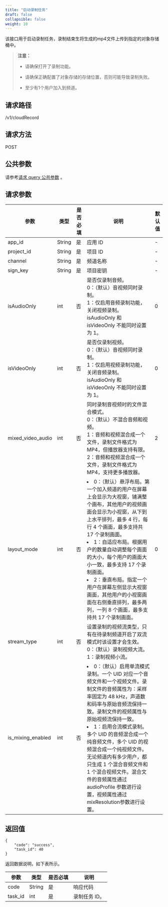 ```yaml
---
title: "启动录制任务"
draft: false
collapsible: false
weight: 10
---
```


该接口用于启动录制任务，录制结束生将生成的mp4文件上传到指定的对象存储桶中。

> **注意：**
>
> - 请确保打开了录制功能。
>
> - 请确保正确配置了对象存储的存储位置，否则可能导致录制失败。
>
> - 至少有1个用户加入到频道。

## 请求路径

/v1/cloudRecord

## 请求方法

POST

## 公共参数

请参考[请求 query 公共参数](../10_api_overview/#请求-query-公共参数) 。

## 请求参数

| 参数              | 类型   | 是否必填 | 说明                                                         | 默认值 |
| ----------------- | ------ | -------- | ------------------------------------------------------------ | ------ |
| app_id            | String | 是       | 应用 ID                                                      | -      |
| project_id        | String | 是       | 项目 ID                                                      | -      |
| channel           | String | 是       | 频道名称                                                     | -      |
| sign_key          | String | 是       | 项目密钥                                                     | -      |
| isAudioOnly       | int    | 否       | 是否仅录制音频。<br />0：（默认）音视频同时录制。<br />1：仅启用音频录制功能，关闭视频录制。<br />isAudioOnly 和 isVideoOnly 不能同时设置为 1。 | 0      |
| isVideoOnly       | int    | 否       | 是否仅录制视频。<br />0：（默认）音视频同时录制。 <br />1：仅启用视频录制功能，关闭音频录制。<br />isAudioOnly 和 isVideoOnly 不能同时设置为 1。 | 0      |
| mixed_video_audio | int    | 否       | 同时录制音视频时的文件混合模式。<br />0：（默认）不混合音频和视频。<br />1：音频和视频混合成一个文件，录制文件格式为 MP4，但播放器支持有限。<br />2：音频和视频混合成一个文件，录制文件格式为 MP4，支持更多播放器。 | 2      |
| layout_mode       | int    | 否       | <li>0：（默认）悬浮布局。第一个加入频道的用户在屏幕上会显示为大视窗，铺满整个画布，其他用户的视频画面会显示为小视窗，从下到上水平排列，最多 4 行，每行 4 个画面，最多支持共 17 个录制画面。</li><li>1：自适应布局。根据用户的数量自动调整每个画面的大小，每个用户的画面大小一致，最多支持 17 个录制画面。</li><li>2：垂直布局。指定一个用户在屏幕左侧显示大视窗画面，其他用户的小视窗画面在右侧垂直排列，最多两列，一列 8 个画面，最多支持共 17 个录制画面。</li> | 0      |
| stream_type       | int    | 否       | 设置录制的视频流类型，只有在待录制频道开启了双流模式时该设置才会生效。 <br />0：（默认）录制视频大流。<br />1：录制视频小流。 |        |
| is_mixing_enabled | int    | 否       | <li>0：（默认）启用单流模式录制。一个 UID 对应一个音频文件和一个视频文件。录制文件的音频属性为：采样率固定为 48 kHz，声道数和码率与原始音频流保持一致。录制文件的视频属性与原始视频流保持一致。</li><li>1：启用合流模式录制。多个 UID 的音频混合成一个纯音频文件，多个 UID 的视频混合成一个纯视频文件。无论频道内有多少用户，都只生成 1 个混合音频文件和 1 个混合视频文件。混合文件的音频属性通过 audioProfile 参数进行设置，视频属性通过 mixResolution参数进行设置。</li> |        |

## 返回值

```
{
    "code": "success",
    "task_id": 40
}
```

返回数据说明，如下表所示。

| 参数    | 类型   | 是否必填 | 说明          |
| ------- | ------ | -------- | ------------- |
| code    | String | 是       | 响应代码      |
| task_id | int    | 是       | 录制任务 ID。 |

